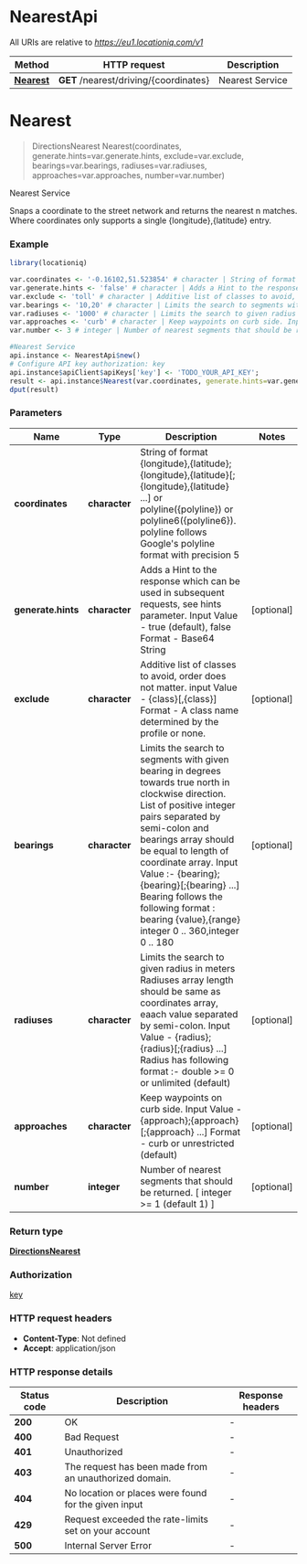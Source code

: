 # NearestApi

All URIs are relative to *https://eu1.locationiq.com/v1*

Method | HTTP request | Description
------------- | ------------- | -------------
[**Nearest**](NearestApi.md#Nearest) | **GET** /nearest/driving/{coordinates} | Nearest Service


# **Nearest**
> DirectionsNearest Nearest(coordinates, generate.hints=var.generate.hints, exclude=var.exclude, bearings=var.bearings, radiuses=var.radiuses, approaches=var.approaches, number=var.number)

Nearest Service

Snaps a coordinate to the street network and returns the nearest n matches. Where coordinates only supports a single {longitude},{latitude} entry.

### Example
```R
library(locationiq)

var.coordinates <- '-0.16102,51.523854' # character | String of format {longitude},{latitude};{longitude},{latitude}[;{longitude},{latitude} ...] or polyline({polyline}) or polyline6({polyline6}). polyline follows Google's polyline format with precision 5
var.generate.hints <- 'false' # character | Adds a Hint to the response which can be used in subsequent requests, see hints parameter. Input Value - true (default), false Format - Base64 String
var.exclude <- 'toll' # character | Additive list of classes to avoid, order does not matter. input Value - {class}[,{class}] Format - A class name determined by the profile or none.
var.bearings <- '10,20' # character | Limits the search to segments with given bearing in degrees towards true north in clockwise direction. List of positive integer pairs separated by semi-colon and bearings array should be equal to length of coordinate array. Input Value :- {bearing};{bearing}[;{bearing} ...] Bearing follows the following format : bearing {value},{range} integer 0 .. 360,integer 0 .. 180
var.radiuses <- '1000' # character | Limits the search to given radius in meters Radiuses array length should be same as coordinates array, eaach value separated by semi-colon. Input Value - {radius};{radius}[;{radius} ...] Radius has following format :- double >= 0 or unlimited (default)
var.approaches <- 'curb' # character | Keep waypoints on curb side. Input Value - {approach};{approach}[;{approach} ...] Format - curb or unrestricted (default)
var.number <- 3 # integer | Number of nearest segments that should be returned. [ integer >= 1 (default 1) ]

#Nearest Service
api.instance <- NearestApi$new()
# Configure API key authorization: key
api.instance$apiClient$apiKeys['key'] <- 'TODO_YOUR_API_KEY';
result <- api.instance$Nearest(var.coordinates, generate.hints=var.generate.hints, exclude=var.exclude, bearings=var.bearings, radiuses=var.radiuses, approaches=var.approaches, number=var.number)
dput(result)
```

### Parameters

Name | Type | Description  | Notes
------------- | ------------- | ------------- | -------------
 **coordinates** | **character**| String of format {longitude},{latitude};{longitude},{latitude}[;{longitude},{latitude} ...] or polyline({polyline}) or polyline6({polyline6}). polyline follows Google&#39;s polyline format with precision 5 | 
 **generate.hints** | **character**| Adds a Hint to the response which can be used in subsequent requests, see hints parameter. Input Value - true (default), false Format - Base64 String | [optional] 
 **exclude** | **character**| Additive list of classes to avoid, order does not matter. input Value - {class}[,{class}] Format - A class name determined by the profile or none. | [optional] 
 **bearings** | **character**| Limits the search to segments with given bearing in degrees towards true north in clockwise direction. List of positive integer pairs separated by semi-colon and bearings array should be equal to length of coordinate array. Input Value :- {bearing};{bearing}[;{bearing} ...] Bearing follows the following format : bearing {value},{range} integer 0 .. 360,integer 0 .. 180 | [optional] 
 **radiuses** | **character**| Limits the search to given radius in meters Radiuses array length should be same as coordinates array, eaach value separated by semi-colon. Input Value - {radius};{radius}[;{radius} ...] Radius has following format :- double &gt;&#x3D; 0 or unlimited (default) | [optional] 
 **approaches** | **character**| Keep waypoints on curb side. Input Value - {approach};{approach}[;{approach} ...] Format - curb or unrestricted (default) | [optional] 
 **number** | **integer**| Number of nearest segments that should be returned. [ integer &gt;&#x3D; 1 (default 1) ] | [optional] 

### Return type

[**DirectionsNearest**](directions-nearest.md)

### Authorization

[key](../README.md#key)

### HTTP request headers

 - **Content-Type**: Not defined
 - **Accept**: application/json

### HTTP response details
| Status code | Description | Response headers |
|-------------|-------------|------------------|
| **200** | OK |  -  |
| **400** | Bad Request |  -  |
| **401** | Unauthorized |  -  |
| **403** | The request has been made from an unauthorized domain. |  -  |
| **404** | No location or places were found for the given input |  -  |
| **429** | Request exceeded the rate-limits set on your account |  -  |
| **500** | Internal Server Error |  -  |

